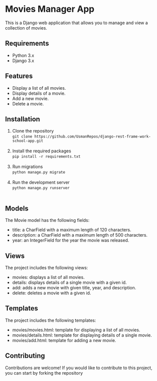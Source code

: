 # Movies Manager App
This is a Django web application that allows you to manage and view a collection of movies.

## Requirements
* Python 3.x
* Django 3.x

## Features
* Display a list of all movies.
* Display details of a movie.
* Add a new movie.
* Delete a movie.

## Installation
1. Clone the repository <br>
``` git clone https://github.com/UsmanRepos/django-rest-frame-work-school-app.git ``` <br><br>
2. Install the required packages <br>
``` pip install -r requirements.txt ``` <br><br>
3. Run migrations <br>
``` python manage.py migrate ``` <br><br>
4. Run the development server  
``` python manage.py runserver ``` <br><br>

## Models
The Movie model has the following fields:
* title: a CharField with a maximum length of 120 characters.
* description: a CharField with a maximum length of 500 characters.
* year: an IntegerField for the year the movie was released.

## Views
The project includes the following views:
* movies: displays a list of all movies.
* details: displays details of a single movie with a given id.
* add: adds a new movie with given title, year, and description.
* delete: deletes a movie with a given id.

## Templates
The project includes the following templates:
* movies/movies.html: template for displaying a list of all movies.
* movies/details.html: template for displaying details of a single movie.
* movies/add.html: template for adding a new movie.

## Contributing
Contributions are welcome! If you would like to contribute to this project, you can start by forking the repository



